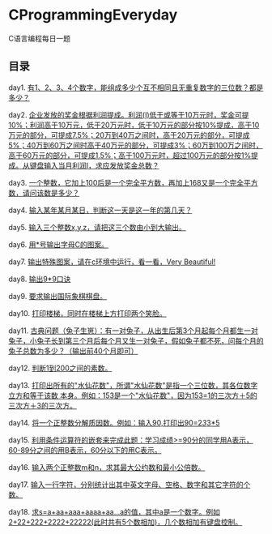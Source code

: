 # CProgrammingEveryday

 C语言编程每日一题

## 目录

day1. [有1、2、3、4个数字，能组成多少个互不相同且无重复数字的三位数？都是多少？](https://github.com/Z-P-J/CProgrammingEveryday/blob/master/src/day1)

day2. [企业发放的奖金根据利润提成。利润(I)低于或等于10万元时，奖金可提10%；利润高于10万元，低于20万元时，低于10万元的部分按10%提成，高于10万元的部分，可提成7.5%；20万到40万之间时，高于20万元的部分，可提成5%；40万到60万之间时高于40万元的部分，可提成3%；60万到100万之间时，高于60万元的部分，可提成1.5%；高于100万元时，超过100万元的部分按1%提成。从键盘输入当月利润I，求应发放奖金总数？](https://github.com/Z-P-J/CProgrammingEveryday/blob/master/src/day2)

day3. [一个整数，它加上100后是一个完全平方数，再加上168又是一个完全平方数，请问该数是多少？](https://github.com/Z-P-J/CProgrammingEveryday/blob/master/src/day3)

day4. [输入某年某月某日，判断这一天是这一年的第几天？](https://github.com/Z-P-J/CProgrammingEveryday/blob/master/src/day4)

day5. [输入三个整数x,y,z，请把这三个数由小到大输出。](https://github.com/Z-P-J/CProgrammingEveryday/blob/master/src/day5)

day6. [用*号输出字母C的图案。](https://github.com/Z-P-J/CProgrammingEveryday/blob/master/src/day6)

day7. [输出特殊图案，请在c环境中运行，看一看，Very Beautiful!](https://github.com/Z-P-J/CProgrammingEveryday/blob/master/src/day7)

day8. [输出9*9口诀](https://github.com/Z-P-J/CProgrammingEveryday/blob/master/src/day8)

day9. [要求输出国际象棋棋盘。](https://github.com/Z-P-J/CProgrammingEveryday/blob/master/src/day9)

day10. [打印楼梯，同时在楼梯上方打印两个笑脸。](https://github.com/Z-P-J/CProgrammingEveryday/blob/master/src/day10)

day11. [古典问题（兔子生崽）：有一对兔子，从出生后第3个月起每个月都生一对兔子，小兔子长到第三个月后每个月又生一对兔子，假如兔子都不死，问每个月的兔子总数为多少？（输出前40个月即可）](https://github.com/Z-P-J/CProgrammingEveryday/blob/master/src/day11)

day12. [判断1到200之间的素数。](https://github.com/Z-P-J/CProgrammingEveryday/blob/master/src/day12)

day13. [打印出所有的"水仙花数"，所谓"水仙花数"是指一个三位数，其各位数字立方和等于该数 本身。例如：153是一个"水仙花数"，因为153=1的三次方＋5的三次方＋3的三次方。](https://github.com/Z-P-J/CProgrammingEveryday/blob/master/src/day13)

day14. [将一个正整数分解质因数。例如：输入90,打印出90=2*3*3*5](https://github.com/Z-P-J/CProgrammingEveryday/blob/master/src/day14)

day15. [利用条件运算符的嵌套来完成此题：学习成绩>=90分的同学用A表示，60-89分之间的用B表示，60分以下的用C表示。](https://github.com/Z-P-J/CProgrammingEveryday/blob/master/src/day15)

day16. [输入两个正整数m和n，求其最大公约数和最小公倍数。](https://github.com/Z-P-J/CProgrammingEveryday/blob/master/src/day16)

day17. [输入一行字符，分别统计出其中英文字母、空格、数字和其它字符的个数。](https://github.com/Z-P-J/CProgrammingEveryday/blob/master/src/day17)

day18. [求s=a+aa+aaa+aaaa+aa...a的值，其中a是一个数字。例如2+22+222+2222+22222(此时共有5个数相加)，几个数相加有键盘控制。](https://github.com/Z-P-J/CProgrammingEveryday/blob/master/src/day18)